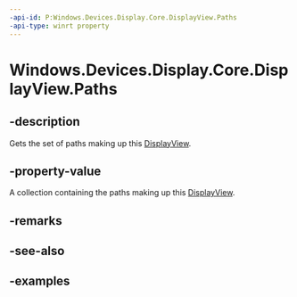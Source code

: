 ```yaml
---
-api-id: P:Windows.Devices.Display.Core.DisplayView.Paths
-api-type: winrt property
---
```


<!-- Property syntax.
public IVectorView<DisplayPath> Paths { get; }
-->

# Windows.Devices.Display.Core.DisplayView.Paths

## -description
Gets the set of paths making up this [DisplayView](displayview.md).

## -property-value
A collection containing the paths making up this [DisplayView](displayview.md).

## -remarks

## -see-also

## -examples
